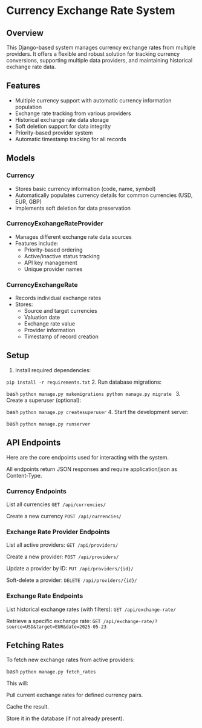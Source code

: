 # Currency Exchange Rate System

## Overview
This Django-based system manages currency exchange rates from multiple providers. It offers a flexible and robust solution for tracking currency conversions, supporting multiple data providers, and maintaining historical exchange rate data.

## Features
- Multiple currency support with automatic currency information population
- Exchange rate tracking from various providers
- Historical exchange rate data storage
- Soft deletion support for data integrity
- Priority-based provider system
- Automatic timestamp tracking for all records

## Models

### Currency
- Stores basic currency information (code, name, symbol)
- Automatically populates currency details for common currencies (USD, EUR, GBP)
- Implements soft deletion for data preservation

### CurrencyExchangeRateProvider
- Manages different exchange rate data sources
- Features include:
  - Priority-based ordering
  - Active/inactive status tracking
  - API key management
  - Unique provider names

### CurrencyExchangeRate
- Records individual exchange rates
- Stores:
  - Source and target currencies
  - Valuation date
  - Exchange rate value
  - Provider information
  - Timestamp of record creation

## Setup

1. Install required dependencies:

`pip install -r requirements.txt`
2. Run database migrations:

bash 
`python manage.py makemigrations python manage.py migrate
`
3. Create a superuser (optional):

bash `python manage.py createsuperuser`
4. Start the development server:

bash `python manage.py runserver`

## API Endpoints
Here are the core endpoints used for interacting with the system.

All endpoints return JSON responses and require application/json as Content-Type.

### Currency Endpoints

List all currencies `GET /api/currencies/`

Create a new currency `POST /api/currencies/`

### Exchange Rate Provider Endpoints

List all active providers: `GET /api/providers/`

Create a new provider: `POST /api/providers/`

Update a provider by ID: `PUT /api/providers/{id}/`

Soft-delete a provider: `DELETE /api/providers/{id}/`

### Exchange Rate Endpoints
List historical exchange rates (with filters): `GET /api/exchange-rate/`

Retrieve a specific exchange rate: `GET /api/exchange-rate/?source=USD&target=EUR&date=2025-05-23`

## Fetching Rates
To fetch new exchange rates from active providers:

bash `python manage.py fetch_rates`

This will:

Pull current exchange rates for defined currency pairs.

Cache the result.

Store it in the database (if not already present).

